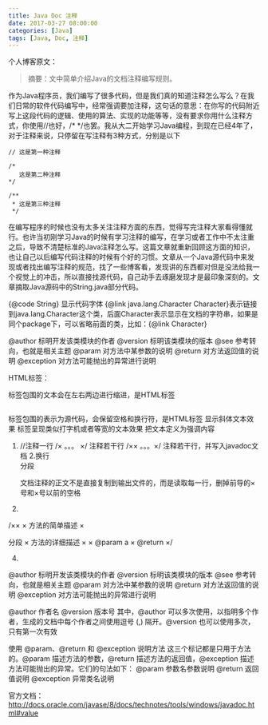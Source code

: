 ```yaml
---
title: Java Doc 注释
date: 2017-03-27 08:00:00
categories: [Java]
tags: [Java, Doc, 注释]
---
```


个人博客原文：[]()

> 摘要：文中简单介绍Java的文档注释编写规则。

作为Java程序员，我们编写了很多代码，但是我们真的知道注释怎么写么？在我们日常的软件代码编写中，经常强调要加注释，这句话的意思：在你写的代码附近写上这段代码的逻辑、使用的算法、实现的功能等等，没有要求你用什么注释方式，你使用//也好，/* */也罢。我从大二开始学习Java编程，到现在已经4年了，对于注释来说，只停留在写注释有3种方式，分别是以下

```
// 这是第一种注释

/*
   这是第二种注释
*/

/**
 * 这是第三种注释
 */
```

在编写程序的时候也没有太多关注注释方面的东西，觉得写完注释大家看得懂就行。也许当初刚学习Java的时候有学习注释的编写，在学习或者工作中不太注重之后，导致不清楚标准的Java注释怎么写。这篇文章就重新回顾这方面的知识，也让自己以后编写代码注释的时候有个好的习惯。文章从一个Java源代码中来发现或者找出编写注释的规范，找了一些博客看，发现讲的东西都对但是没法给我一个视觉上的冲击，所以直接找源代码，自己动手去琢磨发现才是最印象深刻的。文章摘取Java源码中的String.java部分代码。


{@code String} 显示代码字体
{@link java.lang.Character Character}表示链接到java.lang.Character这个类，后面Character表示显示在文档的字符串，如果是同个package下，可以省略前面的类，比如：{@link Character}

@author 标明开发该类模块的作者 
@version 标明该类模块的版本 
@see 参考转向，也就是相关主题 
@param 对方法中某参数的说明 
@return 对方法返回值的说明 
@exception 对方法可能抛出的异常进行说明 

HTML标签：
<blockquote></blockquote>标签包围的文本会在左右两边进行缩进，是HTML标签
<pre></pre>标签包围的表示为源代码，会保留空格和换行符，是HTML标签
<i></i>显示斜体文本效果
<tt></tt>标签呈现类似打字机或者等宽的文本效果
<em></em>把文本定义为强调内容

1. //注释一行
   /× 。。。 ×/ 注释若干行
   /×× 。。。×/ 注释若干行，并写入javadoc文档
2.换行 <br>
  分段 <p>
文档注释的正文不是直接复制到输出文件的，而是读取每一行，删掉前导的×号和×号以前的空格
3.
  /××
   × 方法的简单描述
   × <p>  分段
   × 方法的详细描述
   ×
   × @param a
   × @return 
   ×/

4.
@author 标明开发该类模块的作者 
@version 标明该类模块的版本 
@see 参考转向，也就是相关主题 
@param 对方法中某参数的说明 
@return 对方法返回值的说明 
@exception 对方法可能抛出的异常进行说明 

@author 作者名
@version 版本号
其中，@author 可以多次使用，以指明多个作者，生成的文档中每个作者之间使用逗号 (,) 隔开。@version 也可以使用多次，只有第一次有效

使用 @param、@return 和 @exception 说明方法
这三个标记都是只用于方法的。@param 描述方法的参数，@return 描述方法的返回值，@exception 描述方法可能抛出的异常。它们的句法如下：
@param 参数名参数说明
@return 返回值说明
@exception 异常类名说明

官方文档：http://docs.oracle.com/javase/8/docs/technotes/tools/windows/javadoc.html#value
